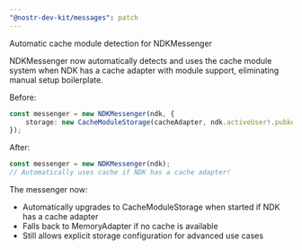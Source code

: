 ```yaml
---
"@nostr-dev-kit/messages": patch
---
```


Automatic cache module detection for NDKMessenger

NDKMessenger now automatically detects and uses the cache module system when NDK has a cache adapter with module support, eliminating manual setup boilerplate.

Before:
```typescript
const messenger = new NDKMessenger(ndk, {
    storage: new CacheModuleStorage(cacheAdapter, ndk.activeUser!.pubkey),
});
```

After:
```typescript
const messenger = new NDKMessenger(ndk);
// Automatically uses cache if NDK has a cache adapter!
```

The messenger now:
- Automatically upgrades to CacheModuleStorage when started if NDK has a cache adapter
- Falls back to MemoryAdapter if no cache is available
- Still allows explicit storage configuration for advanced use cases
